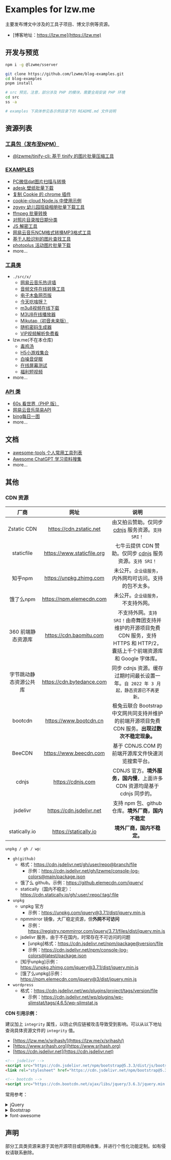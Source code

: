 # Examples for lzw.me

主要发布博文中涉及的工具子项目、博文示例等资源。

- [博客地址：https://lzw.me](https://lzw.me)

## 开发与预览

```bash
npm i -g @lzwme/sserver

git clone https://github.com/lzwme/blog-examples.git
cd blog-examples
pnpm install

# src 预览。注意，部分涉及 PHP 的模块，需要全局安装 PHP 环境
cd src
ss -a

# examples 下具体参见各示例目录下的 README.md 文件说明
```

## 资源列表

### [工具包（发布至NPM）](./packages)

- [@lzwme/tinify-cli: 基于 tinify 的图片批量压缩工具](./packages/tinify-cli/README.md)

### [EXAMPLES](./examples/)

- [PC微信dat图片扫描与转换](./examples/weixin-dat)
- [adesk 壁纸批量下载](./examples/adesk-download/README.md)
- [复制 Cookie 的 chrome 插件](./examples/chrome-extension-copy-cookies/README.md)
- [cookie-cloud Node.js 中使用示例](./examples/cookie-cloud)
- [zgyey 幼儿园班级相册批量下载工具](./examples/dl-zgyey/README.md)
- [ffmpeg 批量转换](./examples/ffmpeg-convert/README.md)
- [对照片目录按日期分类](./examples/files-cate/README.md)
- [JS 解密工具](./examples/js-decrypt/README.md)
- [网易云音乐NCM格式转换MP3格式工具](./examples/ncmtomp3/README.md)
- [基于人脸识别的图片查找工具](./examples/photo-find-by-face/)
- [photoplus 活动图片批量下载](./examples/photoplus-download/README.md)
- more...

### [工具类](./src/x/)

- `./src/x/`
  - [网易云音乐热评墙](https://lzw.me/x/163musichot)
  - [音频文件在线转换工具](https://lzw.me/x/audio-converter)
  - [电子木鱼网页版](https://lzw.me/x/dzmy)
  - [今天吃啥呀？](https://lzw.me/x/jtcs)
  - [m3u8视频在线下载](https://lzw.me/x/m3u8-downloader)
  - [M3U8在线播放器](https://lzw.me/x/m3u8-player)
  - [Mikutap（初音未来版）](https://lzw.me/x/mikutap)
  - [随机密码生成器](https://lzw.me/x/random-password)
  - [VIP视频解析免费看](https://lzw.me/x/vip)
- lzw.me(不在本仓库)
  - [毒鸡汤](https://lzw.me/pages/djt)
  - [H5小游戏集合](https://lzw.me/pages/games)
  - [白噪音促眠](https://lzw.me/x/relax)
  - [在线屏幕测试](https://lzw.me/x/screentest)
  - [福利短视频](https://lzw.me/v)
- more...

### [API 类]('./src/x/iapi/')

- [60s 看世界（PHP 版）](./src/x/iapi/60s/README.md)
- [网易云音乐简易API](https://lzw.me/x/iapi/163music/)
- [bing每日一图](https://lzw.me/x/iapi/bing/)
- more...

## 文档

- [awesome-tools 个人常用工具列表](./src/docs/awesome-tools.md)
- [Awesome ChatGPT 学习资料搜集](./src/docs/AIGC/ChatGPT/READEME.md)
- more...

## 其他

### CDN 资源

| 厂商                 | 网址                          | 说明  |
|:-------------------:| :---------------------------:|:-----:|
| Zstatic CDN         | https://cdn.zstatic.net      | 由又拍云赞助。仅同步 [cdnjs](https://github.com/cdnjs/cdnjs) 服务资源。`支持 SRI！` |
| staticfile          | https://www.staticfile.org    | 七牛云提供 CDN 赞助。仅同步 [cdnjs](https://github.com/cdnjs/cdnjs) 服务资源。`支持 SRI！` |
| 知乎npm             | https://unpkg.zhimg.com       | 未公开。`企业级服务`，内外网均可访问。支持的包不太多。 |
| 饿了么npm           | https://npm.elemecdn.com      | 未公开。`企业级服务`，不支持外网。 |
| 360 前端静态资源库    | https://cdn.baomitu.com       | 不支持外网。`支持 SRI！`由奇舞团支持并维护的开源项目免费 CDN 服务，支持 HTTPS 和 HTTP/2，囊括上千个前端资源库和 Google 字体库。|
| 字节跳动静态资源公共库 | https://cdn.bytedance.com     | 同步 cdnjs 资源。缓存过期时间最长设置一年。`自 2022 年 3 月起，静态资源已不再更新。` |
| bootcdn            | https://www.bootcdn.cn        | 极兔云联合 Bootstrap 中文网共同支持并维护的前端开源项目免费 CDN 服务。**出现过数次不稳定现象。** |
| BeeCDN             | https://www.beecdn.com       | 基于 CDNJS.COM 的前端开源库文件快速浏览搜索平台。 |
| cdnjs              | https://cdnjs.com             | CDNJS 官方。**境外服务，国内慢**，上面许多 CDN 资源均是基于 cdnjs 同步的。 |
| jsdelivr           | https://cdn.jsdelivr.net     | 支持 npm 包、github 仓库。**境外厂商，国内不稳定**  |
| statically.io      | https://statically.io        | **境外厂商，国内不稳定。** |

`unpkg / gh / wp`:

- `gh(github)`
  - 格式：https://cdn.jsdelivr.net/gh/user/repo@branch/file
    - 示例：https://cdn.jsdelivr.net/gh/lzwme/console-log-colors@main/package.json
  - 饿了么 github。示例：https://github.elemecdn.com/jquery/
  - statically（国内不稳定）：https://cdn.statically.io/gh/:user/:repo/:tag/:file
- `unpkg`
  - unpkg 官方
    - 示例：https://unpkg.com/jquery@3.7.1/dist/jquery.min.js
  - npmmirror 镜像，大厂稳定资源，但**外网不可访问**
    - 示例：https://registry.npmmirror.com/jquery/3.7.1/files/dist/jquery.min.js
  - jsdelivr 服务，由于不在国内，时常存在不可访问的问题
    - [unpkg]格式：https://cdn.jsdelivr.net/npm/package@version/file
    - 示例：https://cdn.jsdelivr.net/npm/console-log-colors@latest/package.json
  - [知乎unpkg]示例：https://unpkg.zhimg.com/jquery@3.7.1/dist/jquery.min.js
  - [饿了么unpkg]示例：https://npm.elemecdn.com/jquery@3/dist/jquery.min.js
- `wordpress`
    - 格式：https://cdn.jsdelivr.net/wp/plugins/project/tags/version/file
      - 示例：https://cdn.jsdelivr.net/wp/plugins/wp-slimstat/tags/4.6.5/wp-slimstat.js

**CDN 引用示例：**

建议加上 `integrity` 属性，以防止供应链被攻击导致受到影响。可以从以下地址查询具体资源文件的 `integrity` 值。

- [https://lzw.me/x/srihash/](https://lzw.me/x/srihash/)
- [https://www.srihash.org](https://www.srihash.org)
- [https://cdn.jsdelivr.net](https://cdn.jsdelivr.net)

```html
<!-- jsdelivr -->
<script src="https://cdn.jsdelivr.net/npm/bootstrap@5.3.3/dist/js/bootstrap.min.js" integrity="sha256-3gQJhtmj7YnV1fmtbVcnAV6eI4ws0Tr48bVZCThtCGQ=" crossorigin="anonymous"></script>
<link rel="stylesheet" href="https://cdn.jsdelivr.net/npm/bootstrap@5.3.3/dist/css/bootstrap.min.css" integrity="sha256-PI8n5gCcz9cQqQXm3PEtDuPG8qx9oFsFctPg0S5zb8g=" crossorigin="anonymous">

<!-- bootcdn -->
<script src="https://cdn.bootcdn.net/ajax/libs/jquery/3.6.3/jquery.min.js"></script>
```

常用参考：

<details>
  <summary>jQuery</summary>

```html
<!-- jquery3 -->
<script src="https://unpkg.zhimg.com/jquery@3.7.1/dist/jquery.min.js" crossorigin="anonymous"></script>

<script src="https://npm.elemecdn.com/jquery/dist/jquery.min.js" crossorigin="anonymous"></script>

<script src="https://cdn.bootcss.com/jquery/3.7.1/jquery.min.js" crossorigin="anonymous"></script>

<script crossorigin="anonymous" integrity="sha512-STof4xm1wgkfm7heWqFJVn58Hm3EtS31XFaagaa8VMReCXAkQnJZ+jEy8PCC/iT18dFy95WcExNHFTqLyp72eQ==" src="https://lib.baomitu.com/jquery/3.6.3/jquery.min.js"></script>

<script src="https://cdn.jsdelivr.net/npm/jquery@3.6.3/dist/jquery.min.js" integrity="sha256-pvPw+upLPUjgMXY0G+8O0xUf+/Im1MZjXxxgOcBQBXU=" crossorigin="anonymous"></script>

<!-- jquery2 -->
<script crossorigin="anonymous" integrity="sha384-rY/jv8mMhqDabXSo+UCggqKtdmBfd3qC2/KvyTDNQ6PcUJXaxK1tMepoQda4g5vB" src="https://lib.baomitu.com/jquery/2.2.4/jquery.min.js"></script>

<!-- jquery1 -->
<script crossorigin="anonymous" integrity="sha384-nvAa0+6Qg9clwYCGGPpDQLVpLNn0fRaROjHqs13t4Ggj3Ez50XnGQqc/r8MhnRDZ" src="https://lib.baomitu.com/jquery/1.12.4/jquery.min.js"></script>

<!-- 其他
https://cdn.jsdelivr.net/npm/jquery/
https://npm.elemecdn.com/jquery/
https://unpkg.zhimg.com/jquery/
-->
```

</details>

<details>
  <summary>Bootstrap</summary>

```html
<!-- bootstrap 5 -->
<link crossorigin="anonymous" href="https://unpkg.zhimg.com/bootstrap@5.3.3/dist/css/bootstrap.min.css" rel="stylesheet">
<script crossorigin="anonymous" src="https://unpkg.zhimg.com/bootstrap@5.3.3/dist/js/bootstrap.min.js"></script>

<link crossorigin="anonymous" integrity="sha512-SbiR/eusphKoMVVXysTKG/7VseWii+Y3FdHrt0EpKgpToZeemhqHeZeLWLhJutz/2ut2Vw1uQEj2MbRF+TVBUA==" href="https://lib.baomitu.com/twitter-bootstrap/5.2.3/css/bootstrap.min.css" rel="stylesheet">
<script crossorigin="anonymous" integrity="sha512-1/RvZTcCDEUjY/CypiMz+iqqtaoQfAITmNSJY17Myp4Ms5mdxPS5UV7iOfdZoxcGhzFbOm6sntTKJppjvuhg4g==" src="https://lib.baomitu.com/twitter-bootstrap/5.2.3/js/bootstrap.min.js"></script>

<!-- bootstrap 3 -->
<link crossorigin="anonymous" href="https://lib.baomitu.com/bootstrap@3/dist/css/bootstrap.min.css" rel="stylesheet">
<script crossorigin="anonymous" src="https://npm.elemecdn.com/bootstrap@3/dist/js/bootstrap.min.js"></script>

<link crossorigin="anonymous" integrity="sha384-HSMxcRTRxnN+Bdg0JdbxYKrThecOKuH5zCYotlSAcp1+c8xmyTe9GYg1l9a69psu" href="https://lib.baomitu.com/twitter-bootstrap/3.4.1/css/bootstrap.min.css" rel="stylesheet">
<script crossorigin="anonymous" integrity="sha384-aJ21OjlMXNL5UyIl/XNwTMqvzeRMZH2w8c5cRVpzpU8Y5bApTppSuUkhZXN0VxHd" src="https://lib.baomitu.com/twitter-bootstrap/3.4.1/js/bootstrap.min.js"></script>

<!-- bootstrap 4 -->
<link crossorigin="anonymous" integrity="sha512-T584yQ/tdRR5QwOpfvDfVQUidzfgc2339Lc8uBDtcp/wYu80d7jwBgAxbyMh0a9YM9F8N3tdErpFI8iaGx6x5g==" href="https://lib.baomitu.com/twitter-bootstrap/4.6.1/css/bootstrap.min.css" rel="stylesheet">
<script crossorigin="anonymous" integrity="sha512-UR25UO94eTnCVwjbXozyeVd6ZqpaAE9naiEUBK/A+QDbfSTQFhPGj5lOR6d8tsgbBk84Ggb5A3EkjsOgPRPcKA==" src="https://lib.baomitu.com/twitter-bootstrap/4.6.1/js/bootstrap.min.js"></script>

<!-- 其他
https://cdn.jsdelivr.net/npm/twitter-bootstrap/
https://npm.elemecdn.com/twitter-bootstrap/
https://unpkg.zhimg.com/bootstrap/
-->
```

</details>

<details>
  <summary>font-awesome</summary>

```html
<!-- font-awesome latest all -->

<!-- css 方式引入：会渲染为 font 字体格式 -->
 <link rel="stylesheet" href="https://s4.zstatic.net/ajax/libs/font-awesome/6.6.0/css/all.min.css" integrity="sha256-5eIC48iZUHmSlSUz9XtjRyK2mzQkHScZY1WdMaoz74E=" crossorigin="anonymous">
<link href="https://cdn.staticfile.net/font-awesome/6.6.0/css/all.min.css" rel="stylesheet" crossorigin="anonymous">

<!-- js 方式引入：会渲染为 svg 格式 -->
<script src="https://npm.elemecdn.com/@fortawesome/fontawesome-free@6.3/js/all.min.js" crossorigin="anonymous"></script>

<link href="https://cdn.bootcdn.net/ajax/libs/font-awesome/6.4.0/css/all.min.css" rel="stylesheet" crossorigin="anonymous">
<script src="https://cdn.bootcdn.net/ajax/libs/font-awesome/6.4.0/js/all.min.js" crossorigin="anonymous"></script>

<link href="https://lib.baomitu.com/font-awesome/latest/css/all.min.css" rel="stylesheet" crossorigin="anonymous" integrity="sha512-xh6O/CkQoPOWDdYTDqeRdPCVd1SpvCA9XXcUnZS2FmJNp1coAFzvtCN9BmamE+4aHK8yyUHUSCcJHgXloTyT2A=="> <!-- font-awesome 5.8.1 -->
<link href="https://lib.baomitu.com/font-awesome/6.2.1/css/all.min.css" rel="stylesheet" crossorigin="anonymous" integrity="sha512-MV7K8+y+gLIBoVD59lQIYicR65iaqukzvf/nwasF0nqhPay5w/9lJmVM2hMDcnK1OnMGCdVK+iQrJ7lzPJQd1w==">
<script src="https://lib.baomitu.com/font-awesome/6.2.1/js/all.min.js" crossorigin="anonymous"></script>


<!-- fontawesome-free latest https://npm.elemecdn.com/fontawesome-free/ -->
<link href="https://npm.elemecdn.com/@fortawesome/fontawesome-free/css/fontawesome.min.css" rel="stylesheet" crossorigin="anonymous">
<script src="https://npm.elemecdn.com/@fortawesome/fontawesome-free/js/fontawesome.min.js" crossorigin="anonymous"></script>

<!-- font-awesome 4.7 -->
<link href="https://lib.baomitu.com/font-awesome/4.7.0/css/font-awesome.min.css" rel="stylesheet" crossorigin="anonymous" integrity="sha384-wvfXpqpZZVQGK6TAh5PVlGOfQNHSoD2xbE+QkPxCAFlNEevoEH3Sl0sibVcOQVnN">

<link href="https://npm.elemecdn.com/font-awesome@4.7.0/css/font-awesome.min.css" rel="stylesheet" crossorigin="anonymous">

<!-- 其他
https://cdn.jsdelivr.net/npm/@fortawesome/fontawesome-free/
https://npm.elemecdn.com/@fortawesome/fontawesome-free/
-->

```

</details>

## 声明

部分工具类资源来源于其他开源项目或网络收集，并进行个性化功能定制。如有侵权请联系删除。
